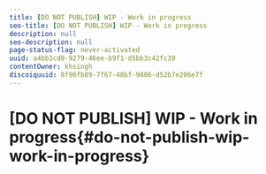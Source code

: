 ```yaml
---
title: [DO NOT PUBLISH] WIP - Work in progress
seo-title: [DO NOT PUBLISH] WIP - Work in progress
description: null
seo-description: null
page-status-flag: never-activated
uuid: a4bb3cd0-9279-46ee-b9f1-d5bb3c42fc39
contentOwner: khsingh
discoiquuid: 8f96fb89-7f67-48bf-9886-d52b7e206e7f
---
```


# [DO NOT PUBLISH] WIP - Work in progress{#do-not-publish-wip-work-in-progress}

